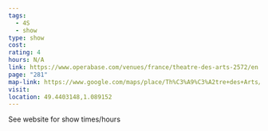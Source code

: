 ```yaml
---
tags:
  - 4S
  - show
type: show
cost: 
rating: 4
hours: N/A
link: https://www.operabase.com/venues/france/theatre-des-arts-2572/en
page: "281"
map-link: https://www.google.com/maps/place/Th%C3%A9%C3%A2tre+des+Arts/@49.4400534,1.0842709,16z/data=!3m1!4b1!4m6!3m5!1s0x47e0de77b7c8d483:0x2f6c2fd28949f200!8m2!3d49.44005!4d1.0891418!16s%2Fg%2F122zkcjb?entry=ttu&g_ep=EgoyMDI0MDkxNS4wIKXMDSoASAFQAw%3D%3D
visit: 
location: 49.4403148,1.089152
---
```

See website for show times/hours